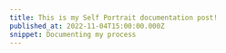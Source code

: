 ```yaml
---
title: This is my Self Portrait documentation post!
published_at: 2022-11-04T15:00:00.000Z
snippet: Documenting my process
---
```


